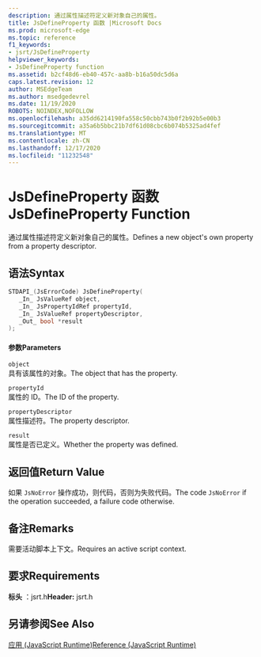 ```yaml
---
description: 通过属性描述符定义新对象自己的属性。
title: JsDefineProperty 函数 |Microsoft Docs
ms.prod: microsoft-edge
ms.topic: reference
f1_keywords:
- jsrt/JsDefineProperty
helpviewer_keywords:
- JsDefineProperty function
ms.assetid: b2cf48d6-eb40-457c-aa8b-b16a50dc5d6a
caps.latest.revision: 12
author: MSEdgeTeam
ms.author: msedgedevrel
ms.date: 11/19/2020
ROBOTS: NOINDEX,NOFOLLOW
ms.openlocfilehash: a35dd6214190fa558c50cbb743b0f2b92b5e00b3
ms.sourcegitcommit: a35a6b5bbc21b7df61d08cbc6b074b5325ad4fef
ms.translationtype: MT
ms.contentlocale: zh-CN
ms.lasthandoff: 12/17/2020
ms.locfileid: "11232548"
---
```

# <span data-ttu-id="ab791-103">JsDefineProperty 函数</span><span class="sxs-lookup"><span data-stu-id="ab791-103">JsDefineProperty Function</span></span>

<span data-ttu-id="ab791-104">通过属性描述符定义新对象自己的属性。</span><span class="sxs-lookup"><span data-stu-id="ab791-104">Defines a new object's own property from a property descriptor.</span></span>  
  
## <span data-ttu-id="ab791-105">语法</span><span class="sxs-lookup"><span data-stu-id="ab791-105">Syntax</span></span>  
  
```cpp  
STDAPI_(JsErrorCode) JsDefineProperty(  
   _In_ JsValueRef object,  
   _In_ JsPropertyIdRef propertyId,  
   _In_ JsValueRef propertyDescriptor,  
   _Out_ bool *result  
);  
```  
  
#### <span data-ttu-id="ab791-106">参数</span><span class="sxs-lookup"><span data-stu-id="ab791-106">Parameters</span></span>  
 `object`  
 <span data-ttu-id="ab791-107">具有该属性的对象。</span><span class="sxs-lookup"><span data-stu-id="ab791-107">The object that has the property.</span></span>  
  
 `propertyId`  
 <span data-ttu-id="ab791-108">属性的 ID。</span><span class="sxs-lookup"><span data-stu-id="ab791-108">The ID of the property.</span></span>  
  
 `propertyDescriptor`  
 <span data-ttu-id="ab791-109">属性描述符。</span><span class="sxs-lookup"><span data-stu-id="ab791-109">The property descriptor.</span></span>  
  
 `result`  
 <span data-ttu-id="ab791-110">属性是否已定义。</span><span class="sxs-lookup"><span data-stu-id="ab791-110">Whether the property was defined.</span></span>  
  
## <span data-ttu-id="ab791-111">返回值</span><span class="sxs-lookup"><span data-stu-id="ab791-111">Return Value</span></span>  
 <span data-ttu-id="ab791-112">如果 `JsNoError` 操作成功，则代码，否则为失败代码。</span><span class="sxs-lookup"><span data-stu-id="ab791-112">The code `JsNoError` if the operation succeeded, a failure code otherwise.</span></span>  
  
## <span data-ttu-id="ab791-113">备注</span><span class="sxs-lookup"><span data-stu-id="ab791-113">Remarks</span></span>  
 <span data-ttu-id="ab791-114">需要活动脚本上下文。</span><span class="sxs-lookup"><span data-stu-id="ab791-114">Requires an active script context.</span></span>  
  
## <span data-ttu-id="ab791-115">要求</span><span class="sxs-lookup"><span data-stu-id="ab791-115">Requirements</span></span>  
 <span data-ttu-id="ab791-116">**标头** ：jsrt.h</span><span class="sxs-lookup"><span data-stu-id="ab791-116">**Header:** jsrt.h</span></span>  
  
## <span data-ttu-id="ab791-117">另请参阅</span><span class="sxs-lookup"><span data-stu-id="ab791-117">See Also</span></span>  
 [<span data-ttu-id="ab791-118">应用 (JavaScript Runtime)</span><span class="sxs-lookup"><span data-stu-id="ab791-118">Reference (JavaScript Runtime)</span></span>](../chakra-hosting/reference-javascript-runtime.md)
